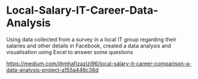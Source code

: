 # Local-Salary-IT-Career-Data-Analysis

Using data collected from a survey in a local IT group regarding their salaries and other details in Facebook, created a data analysis and visualisation using Excel to answer some questions

https://medium.com/@mhafizazizi96/local-salary-it-career-comparison-a-data-analysis-project-a155a446c38d
